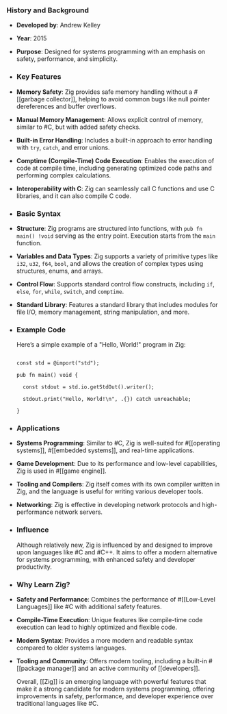 ### **History and Background**
- **Developed by**: Andrew Kelley
- **Year**: 2015
- **Purpose**: Designed for systems programming with an emphasis on safety, performance, and simplicity.
- ### **Key Features**
- **Memory Safety**: Zig provides safe memory handling without a #[[garbage collector]], helping to avoid common bugs like null pointer dereferences and buffer overflows.
- **Manual Memory Management**: Allows explicit control of memory, similar to #C, but with added safety checks.
- **Built-in Error Handling**: Includes a built-in approach to error handling with `try`, `catch`, and error unions.
- **Comptime (Compile-Time) Code Execution**: Enables the execution of code at compile time, including generating optimized code paths and performing complex calculations.
- **Interoperability with C**: Zig can seamlessly call C functions and use C libraries, and it can also compile C code.
- ### **Basic Syntax**
- **Structure**: Zig programs are structured into functions, with `pub fn main() !void` serving as the entry point. Execution starts from the `main` function.
- **Variables and Data Types**: Zig supports a variety of primitive types like `i32`, `u32`, `f64`, `bool`, and allows the creation of complex types using structures, enums, and arrays.
- **Control Flow**: Supports standard control flow constructs, including `if`, `else`, `for`, `while`, `switch`, and `comptime`.
- **Standard Library**: Features a standard library that includes modules for file I/O, memory management, string manipulation, and more.
- ### **Example Code**
  
  Here’s a simple example of a "Hello, World!" program in Zig:
  
  ```zig
  
  const std = @import("std");
  
  pub fn main() void {
  
    const stdout = std.io.getStdOut().writer();
  
    stdout.print("Hello, World!\n", .{}) catch unreachable;
  
  }
  
  ```
- ### **Applications**
- **Systems Programming**: Similar to #C, Zig is well-suited for #[[operating systems]], #[[embedded systems]], and real-time applications.
- **Game Development**: Due to its performance and low-level capabilities, Zig is used in #[[game engine]].
- **Tooling and Compilers**: Zig itself comes with its own compiler written in Zig, and the language is useful for writing various developer tools.
- **Networking**: Zig is effective in developing network protocols and high-performance network servers.
- ### **Influence**
  
  Although relatively new, Zig is influenced by and designed to improve upon languages like #C and #C++. It aims to offer a modern alternative for systems programming, with enhanced safety and developer productivity.
- ### **Why Learn Zig?**
- **Safety and Performance**: Combines the performance of #[[Low-Level Languages]] like #C with additional safety features.
- **Compile-Time Execution**: Unique features like compile-time code execution can lead to highly optimized and flexible code.
- **Modern Syntax**: Provides a more modern and readable syntax compared to older systems languages.
- **Tooling and Community**: Offers modern tooling, including a built-in #[[package manager]] and an active community of [[developers]].
  
  Overall, [[Zig]] is an emerging language with powerful features that make it a strong candidate for modern systems programming, offering improvements in safety, performance, and developer experience over traditional languages like #C.
